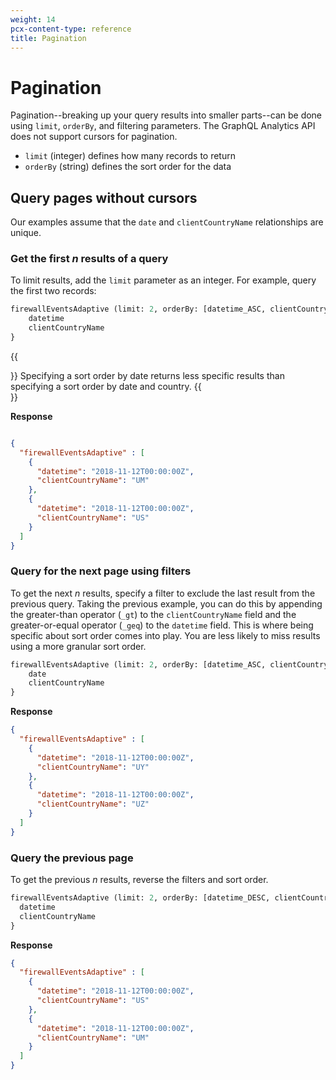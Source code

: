 ```yaml
---
weight: 14
pcx-content-type: reference
title: Pagination
---
```


# Pagination

Pagination--breaking up your query results into smaller parts--can be done using `limit`, `orderBy`, and filtering parameters. The GraphQL Analytics API does not support cursors for pagination.

*   `limit` (integer) defines how many records to return
*   `orderBy` (string) defines the sort order for the data

## Query pages without cursors

Our examples assume that the `date` and `clientCountryName` relationships are unique.

### Get the first *n* results of a query

To limit results, add the `limit` parameter as an integer. For example, query the first two records:

```graphql
firewallEventsAdaptive (limit: 2, orderBy: [datetime_ASC, clientCountryName_ASC]) {
    datetime
    clientCountryName
}
```

{{<Aside type="info" header="Info">}}
Specifying a sort order by date returns less specific results than specifying a sort order by date and country.
{{</Aside>}}

**Response**

```json

{
  "firewallEventsAdaptive" : [
    {
      "datetime": "2018-11-12T00:00:00Z",
      "clientCountryName": "UM"
    },
    {
      "datetime": "2018-11-12T00:00:00Z",
      "clientCountryName": "US"
    }
  ]
}
```

### Query for the next page using filters

To get the next *n* results, specify a filter to exclude the last result from the previous query. Taking the previous example, you can do this by appending the greater-than operator (`_gt`) to the `clientCountryName` field and the greater-or-equal operator (`_geq`) to the `datetime` field. This is where being specific about sort order comes into play. You are less likely to miss results using a more granular sort order.

```graphql
firewallEventsAdaptive (limit: 2, orderBy: [datetime_ASC, clientCountryName_ASC], filter: {date_geq: "2018-11-12T00:00:00Z", clientCounterName_gt: "US"}) {
    date
    clientCountryName
}
```

**Response**

```json
{
  "firewallEventsAdaptive" : [
    {
      "datetime": "2018-11-12T00:00:00Z",
      "clientCountryName": "UY"
    },
    {
      "datetime": "2018-11-12T00:00:00Z",
      "clientCountryName": "UZ"
    }
  ]
}
```

### Query the previous page

To get the previous *n* results, reverse the filters and sort order.

```graphql
firewallEventsAdaptive (limit: 2, orderBy: [datetime_DESC, clientCountryName_DESC, filter: {date_leq: "2018-11-12T00:00:00Z", clientCountryName_lt: "UY"}]) {
  datetime
  clientCountryName
}
```

**Response**

```json
{
  "firewallEventsAdaptive" : [
    {
      "datetime": "2018-11-12T00:00:00Z",
      "clientCountryName": "US"
    },
    {
      "datetime": "2018-11-12T00:00:00Z",
      "clientCountryName": "UM"
    }
  ]
}
```
